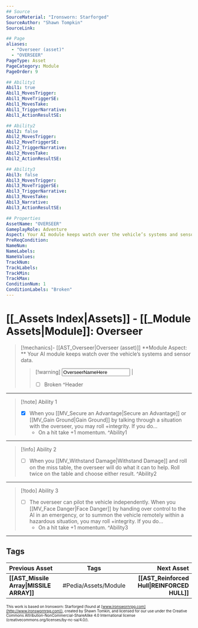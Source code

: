 ```yaml
---
## Source
SourceMaterial: "Ironsworn: Starforged"
SourceAuthor: "Shawn Tompkin"
SourceLink: 

## Page
aliases:
  - "Overseer (asset)"
  - "OVERSEER"
PageType: Asset
PageCategory: Module
PageOrder: 9

## Ability1
Abil1: true
Abil1_MovesTrigger:
Abil1_MoveTriggerSE:
Abil1_MovesTake:
Abil1_TriggerNarrative:
Abil1_ActionResultSE:

## Ability2
Abil2: false
Abil2_MovesTrigger:
Abil2_MoveTriggerSE:
Abil2_TriggerNarrative:
Abil2_MovesTake:
Abil2_ActionResultSE:

## Ability3
Abil3: false
Abil3_MovesTrigger:
Abil3_MoveTriggerSE:
Abil3_TriggerNarrative:
Abil3_MovesTake:
Abil3_Narrative:
Abil3_ActionResultSE:

## Properties
AssetName: "OVERSEER"
GameplayRole: Adventure
Aspect: Your AI module keeps watch over the vehicle’s systems and sensor data.
PreReqCondition: 
NameNum:
NameLabels:
NameValues:
TrackNum:
TrackLabels:
TrackMin:
TrackMax:
ConditionNum: 1
ConditionLabels: "Broken"
---
```

# [[_Assets Index|Assets]] - [[_Module Assets|Module]]: Overseer
> [!mechanics]- [[AST_Overseer|Overseer (asset)]]
> **Module Aspect: ** Your AI module keeps watch over the vehicle’s systems and sensor data.
> > [!warning] <input type=texbox value="OverseerNameHere"> |
> >  - [ ] Broken
^Header
___
> [!note] Ability 1
> - [x] When you [[MV_Secure an Advantage|Secure an Advantage]] or  [[MV_Gain Ground|Gain Ground]] by talking through a situation with the overseer, you may roll +integrity.  If you do...
> 	- On a hit take +1 momentum.
^Ability1
___
> [!info] Ability 2
> - [ ] When you [[MV_Withstand Damage|Withstand Damage]] and roll on the miss table, the overseer will do what it can to help. Roll twice on the table and choose either result.
^Ability2
___
> [!todo] Ability 3
> - [ ] The overseer can pilot the vehicle independently. When you [[MV_Face Danger|Face Danger]] by handing over control to the AI in an emergency, or to summon the vehicle remotely within a hazardous situation, you may roll +integrity.  If you do...
> 	- On a hit take +1 momentum.
^Ability3
___

## Tags
| Previous Asset| Tags | Next Asset |
|:--- |:---:| ---:|
| **[[AST_Missile Array\|MISSILE ARRAY]]** | #Pedia/Assets/Module | **[[AST_Reinforced Hull\|REINFORCED HULL]]** |

<font size=-2>This work is based on Ironsworn: Starforged (found at [www.ironswornrpg.com](http://www.ironswornrpg.com)), created by Shawn Tomkin, and licensed for our use under the Creative Commons Attribution-NonCommercial-ShareAlike 4.0 International license  (creativecommons.org/licenses/by-nc-sa/4.0/).</font>